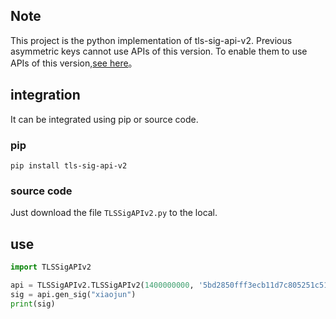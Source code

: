 ## Note
This project is the python implementation of tls-sig-api-v2. Previous asymmetric keys cannot use APIs of this version. To enable them to use APIs of this version,[see here](https://github.com/tencentcloud/tls-sig-api-python)。

## integration
It can be integrated using pip or source code.

### pip
```shell
pip install tls-sig-api-v2
```

### source code
Just download the file `TLSSigAPIv2.py` to the local.

## use

``` python
import TLSSigAPIv2

api = TLSSigAPIv2.TLSSigAPIv2(1400000000, '5bd2850fff3ecb11d7c805251c51ee463a25727bddc2385f3fa8bfee1bb93b5e')
sig = api.gen_sig("xiaojun")
print(sig)
```
